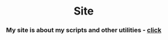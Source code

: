 <h1 align="center">Site</h1>
<h3 style="text-width:bold;" align="center">My site is about my scripts and other utilities - <a href="https://daniilshat.ru/" target="_blank">click</a></h3>
